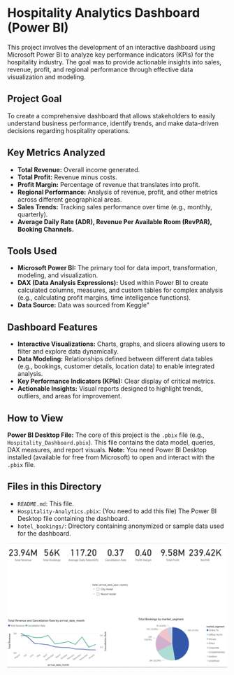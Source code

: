 # Hospitality Analytics Dashboard (Power BI)

This project involves the development of an interactive dashboard using Microsoft Power BI to analyze key performance indicators (KPIs) for the hospitality industry. The goal was to provide actionable insights into sales, revenue, profit, and regional performance through effective data visualization and modeling.

## Project Goal

To create a comprehensive dashboard that allows stakeholders to easily understand business performance, identify trends, and make data-driven decisions regarding hospitality operations.

## Key Metrics Analyzed

* **Total Revenue:** Overall income generated.
* **Total Profit:** Revenue minus costs.
* **Profit Margin:** Percentage of revenue that translates into profit.
* **Regional Performance:** Analysis of revenue, profit, and other metrics across different geographical areas.
* **Sales Trends:** Tracking sales performance over time (e.g., monthly, quarterly).
* **Average Daily Rate (ADR), Revenue Per Available Room (RevPAR), Booking Channels.**

## Tools Used

* **Microsoft Power BI:** The primary tool for data import, transformation, modeling, and visualization.
* **DAX (Data Analysis Expressions):** Used within Power BI to create calculated columns, measures, and custom tables for complex analysis (e.g., calculating profit margins, time intelligence functions).
* **Data Source:** Data was sourced from Keggle"

## Dashboard Features

* **Interactive Visualizations:** Charts, graphs, and slicers allowing users to filter and explore data dynamically.
* **Data Modeling:** Relationships defined between different data tables (e.g., bookings, customer details, location data) to enable integrated analysis.
* **Key Performance Indicators (KPIs):** Clear display of critical metrics.
* **Actionable Insights:** Visual reports designed to highlight trends, outliers, and areas for improvement.

## How to View

  **Power BI Desktop File:** The core of this project is the `.pbix` file (e.g., `Hospitality_Dashboard.pbix`). This file contains the data model, queries, DAX measures, and report visuals.
  **Note:** You need Power BI Desktop installed (available for free from Microsoft) to open and interact with the `.pbix` file.


## Files in this Directory

* `README.md`: This file.
* `Hospitality-Analytics.pbix`: (You need to add this file) The Power BI Desktop file containing the dashboard.
* `hotel_bookings/`: Directory containing anonymized or sample data used for the dashboard.


![Dashboard](Snapshot.png)  

